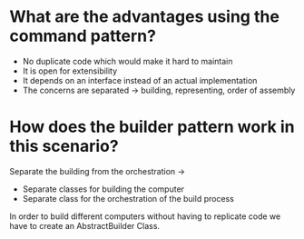 # What are the advantages using the command pattern?
* No duplicate code which would make it hard to maintain
* It is open for extensibility
* It depends on an interface instead of an actual implementation
* The concerns are separated -> building, representing, order of assembly
# How does the builder pattern work in this scenario?
Separate the building from the orchestration 
-> 
* Separate classes for building the computer <br>
* Separate class for the orchestration of the build process <br>

In order to build different computers without having to replicate code we have to create an AbstractBuilder Class.